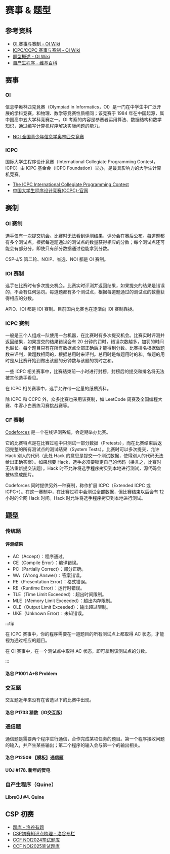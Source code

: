 # 赛事 & 题型

## 参考资料

- [OI 赛事与赛制 - OI Wiki](https://oi-wiki.org/contest/oi/)
- [ICPC/CCPC 赛事与赛制 - OI Wiki](https://oi-wiki.org/contest/icpc/)
- [题型概述 - OI Wiki](https://oi-wiki.org/contest/problems/)
- [自产生程序 - 维基百科](https://zh.wikipedia.org/zh-cn/自產生程式)

## 赛事

### OI

信息学奥林匹克竞赛（Olympiad in Informatics，OI）是一门在中学生中广泛开展的学科竞赛，和物理、数学等竞赛性质相同；该竞赛于 1984 年在中国起源，属中国高中五大学科竞赛之一。OI 考察的内容是参赛者运用算法、数据结构和数学知识，通过编写计算机程序解决实际问题的能力。

- [NOI 全国青少年信息学奥林匹克竞赛](https://www.noi.cn)

### ICPC

国际大学生程序设计竞赛（International Collegiate Programming Contest，ICPC）由 ICPC 基金会（ICPC Foundation）举办，是最具影响力的大学生计算机竞赛。

- [The ICPC International Collegiate Programming Contest](https://icpc.global)
- [中国大学生程序设计竞赛(CCPC)-官网](https://oi-wiki.org/contest/icpc/)

## 赛制

### OI 赛制

选手仅有一次提交机会。比赛时无法看到评测结果，评分会在赛后公布。每道题都有多个测试点，根据每道题通过的测试点的数量获得相应的分数；每个测试点还可能会有部分分，即使只有部分数据通过也能拿到分数。

CSP-J/S 第二轮、NOIP、省选、NOI 都是 OI 赛制。

### IOI 赛制

选手在比赛时有多次提交机会。比赛实时评测并返回结果，如果提交的结果是错误的，不会有任何惩罚。每道题都有多个测试点，根据每道题通过的测试点的数量获得相应的分数。

APIO、IOI 都是 IOI 赛制。目前国内比赛也在逐渐向 IOI 赛制靠拢。

### ICPC 赛制

一般是三个人组成一队使用一台机器，在比赛时有多次提交机会。比赛实时评测并返回结果，如果提交的结果错误会有 20 分钟的罚时，错误次数越多，加罚的时间也越长。每个题目只有在所有数据点全部正确后才能得到分数。比赛排名根据做题数来评判，做题数相同的，根据总用时来评判。总用时是每题用时的和。每题的用时是从比赛开始到做出该题的分钟数与该题的罚时之和。

一些 ICPC 相关赛事中，比赛结束前一小时进行封榜，封榜后的提交和排名将无法被其他选手看见。

在 ICPC 相关赛事中，选手允许带一定量的纸质资料。

除 ICPC 和 CCPC 外，众多比赛也采用该赛制，如 LeetCode 周赛及全国编程大赛、牛客小白赛练习赛挑战赛等。

### CF 赛制

[Codeforces](https://codeforces.com) 是一个在线评测系统，会定期举办比赛。

它的比赛特点是在比赛过程中只测试一部分数据（Pretests），而在比赛结束后返回完整的所有测试点的测试结果（System Tests）。比赛时可以多次提交，允许 Hack 别人的代码（此处 Hack 的意思是提交一个测试数据，使得别人的代码无法给出正确答案）。如果想要 Hack，选手必须要锁定自己的代码（换言之，比赛时无法重新提交该题）。Hack 时不允许将选手程序拷贝到本地进行测试，源代码会被转换成图片。

Codeforces 同时提供另外一种赛制，称作扩展 ICPC（Extended ICPC 或 ICPC+）。在这一赛制中，在比赛过程中会测试全部数据，但比赛结束以后会有 12 小时的全网 Hack 时间。Hack 时允许将选手程序拷贝到本地进行测试。

## 题型

### 传统题

#### 评测结果

- AC（Accept）：程序通过。
- CE（Compile Error）：编译错误。
- PC（Partially Correct）：部分正确。
- WA（Wrong Answer）：答案错误。
- PE（Presentation Error）：格式错误。
- RE（Runtime Error）：运行时错误。
- TLE（Time Limit Exceeded）：超出时间限制。
- MLE（Memory Limit Exceeded）：超出内存限制。
- OLE（Output Limit Exceeded）：输出超过限制。
- UKE（Unknown Error）：未知错误。

:::tip

在 ICPC 赛事中，你的程序需要在一道题目的所有测试点上都取得 AC 状态，才能视为通过相应的题目。

在 OI 赛事中，在一个测试点中取得 AC 状态，即可拿到该测试点的分数。

:::

#### 洛谷 P1001 A+B Problem

<Problem id="P1001" />

### 交互题

交互题近年来没有在省选以下的比赛中出现。

#### 洛谷 P1733 猜数（IO交互版）

<Problem id="P1733" />

### 通信题

通信题是需要两个程序进行通信，合作完成某项任务的题目。第一个程序接收问题的输入，并产生某些输出；第二个程序的输入会与第一个的输出相关。

#### 洛谷 P12509 【模板】通信题

<Problem id="P12509" />

#### UOJ #178. 新年的贺电

<Problem id="UOJ178" />

### 自产生程序（Quine）

#### LibreOJ #4. Quine

<Problem id="LOJ4" />

## CSP 初赛

- [题库 - 洛谷有题](https://ti.luogu.com.cn/problemset/)
- [CSP初赛知识点梳理 - 洛谷专栏](https://www.luogu.com.cn/article/9sxilb3x)
- [CCF NOI2024笔试题库](https://www.noi.cn/xw/2024-07-01/827159.shtml)
- [CCF NOI2025笔试题库](https://www.noi.cn/xw/2025-06-16/844453.shtml)
